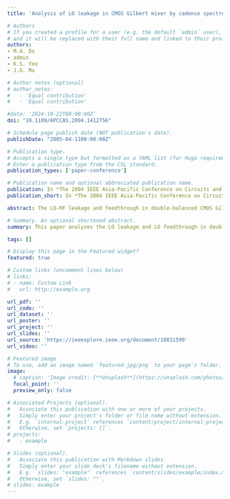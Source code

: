```yaml
---
title: 'Analysis of LO leakage in CMOS Gilbert mixer by cadence spectreRF for direct conversion application'

# Authors
# If you created a profile for a user (e.g. the default `admin` user), write the username (folder name) here
# and it will be replaced with their full name and linked to their profile.
authors:
- M.A. Do
- admin
- K.S. Yeo
- J.G. Ma

# Author notes (optional)
# author_notes:
#   - 'Equal contribution'
#   - 'Equal contribution'

#date: '2024-10-22T00:00:00Z'
doi: "10.1109/APCCAS.2004.1412756"

# Schedule page publish date (NOT publication's date).
publishDate: "2005-04-1100:00:00Z"

# Publication type.
# Accepts a single type but formatted as a YAML list (for Hugo requirements).
# Enter a publication type from the CSL standard.
publication_types: ['paper-conference']

# Publication name and optional abbreviated publication name.
publication: In *The 2004 IEEE Asia-Pacific Conference on Circuits and Systems, 2004. Proceedings.*, 2024
publication_short: In *The 2004 IEEE Asia-Pacific Conference on Circuits and Systems, 2004. Proceedings.*, 2024

abstract: The LO-RF leakage and feedthrough in double-balanced CMOS Gilbert mixers are analyzed from three aspects in this paper. They are an ideal mixer, a non-ideal mixer with parasitic effects and an ideal mixer with LO mismatch. It is found that the LO phase mismatch and LO amplitude mismatch are both exponentially proportional to the LO feedthrough. If both of them occur at the same time, the amplihlde square of LO leakage is equal to the sum of the amplitude square of each contribution. 

# Summary. An optional shortened abstract.
summary: This paper analyzes the LO leakage and LO feedthrough in double-balanced CMOS Gilbert mixers for the direct conversion application

tags: []

# Display this page in the Featured widget?
featured: true

# Custom links (uncomment lines below)
# links:
# - name: Custom Link
#   url: http://example.org

url_pdf: ''
url_code: ''
url_dataset: ''
url_poster: ''
url_project: ''
url_slides: ''
url_source: 'https://ieeexplore.ieee.org/document/10831599'
url_video: ''

# Featured image
# To use, add an image named `featured.jpg/png` to your page's folder.
image:
  # caption: 'Image credit: [**Unsplash**](https://unsplash.com/photos/pLCdAaMFLTE)'
  focal_point: ''
  preview_only: false

# Associated Projects (optional).
#   Associate this publication with one or more of your projects.
#   Simply enter your project's folder or file name without extension.
#   E.g. `internal-project` references `content/project/internal-project/index.md`.
#   Otherwise, set `projects: []`.
# projects:
#   - example

# Slides (optional).
#   Associate this publication with Markdown slides.
#   Simply enter your slide deck's filename without extension.
#   E.g. `slides: "example"` references `content/slides/example/index.md`.
#   Otherwise, set `slides: ""`.
# slides: example
---
```


<!-- {{% callout note %}}
Click the _Cite_ button above to demo the feature to enable visitors to import publication metadata into their reference management software.
{{% /callout %}}

{{% callout note %}}
Create your slides in Markdown - click the _Slides_ button to check out the example.
{{% /callout %}} -->

<!-- Add the publication's **full text** or **supplementary notes** here. You can use rich formatting such as including [code, math, and images](https://docs.hugoblox.com/content/writing-markdown-latex/). -->
